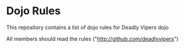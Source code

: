 Dojo Rules
==========

This repository contains a list of dojo rules for Deadly Vipers dojo

All members should read the rules ("http://github.com/deadlyvipers")

